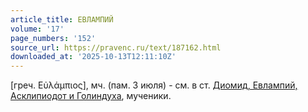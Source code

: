 ```yaml
---
article_title: ЕВЛАМПИЙ
volume: '17'
page_numbers: '152'
source_url: https://pravenc.ru/text/187162.html
downloaded_at: '2025-10-13T12:11:10Z'
---
```


[греч. Εὐλάμπιος], мч. (пам. 3 июля) - см. в ст. [Диомид, Евлампий, Асклипиодот и Голиндуха](<https://pravenc.ru/text/Диомид  Евлампий  Асклипиодот и Голиндуха.html>), мученики.
